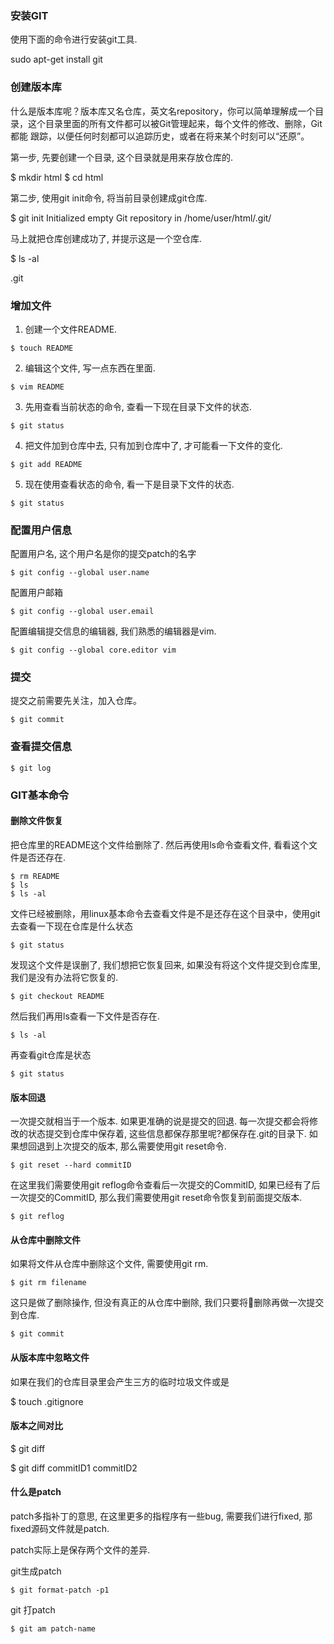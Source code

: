 ### 安装GIT
 使用下面的命令进行安装git工具. 
 
 sudo apt-get install git 
### 创建版本库
  什么是版本库呢？版本库又名仓库，英文名repository，你可以简单理解成一个目录，这个目录里面的所有文件都可以被Git管理起来，每个文件的修改、删除，Git都能
跟踪，以便任何时刻都可以追踪历史，或者在将来某个时刻可以“还原”。

第一步, 先要创建一个目录, 这个目录就是用来存放仓库的.

$ mkdir html
$ cd html

第二步, 使用git init命令, 将当前目录创建成git仓库.

$ git init
Initialized empty Git repository in /home/user/html/.git/

马上就把仓库创建成功了, 并提示这是一个空仓库.

$ ls -al

.git
### 增加文件
1. 创建一个文件README.
```
$ touch README
```
2. 编辑这个文件, 写一点东西在里面.
```
$ vim README
```
3. 先用查看当前状态的命令, 查看一下现在目录下文件的状态.
```
$ git status
```
4. 把文件加到仓库中去, 只有加到仓库中了, 才可能看一下文件的变化.
```
$ git add README
```
5. 现在使用查看状态的命令, 看一下是目录下文件的状态.
```
$ git status
```
### 配置用户信息
配置用户名, 这个用户名是你的提交patch的名字
```
$ git config --global user.name
```
配置用户邮箱
```
$ git config --global user.email
```
配置编辑提交信息的编辑器, 我们熟悉的编辑器是vim.
```
$ git config --global core.editor vim
```
### 提交
提交之前需要先关注，加入仓库。
```
$ git commit
```
### 查看提交信息
```
$ git log
```
### GIT基本命令
#### 删除文件恢复
把仓库里的README这个文件给删除了. 然后再使用ls命令查看文件, 看看这个文件是否还存在.
```
$ rm README
$ ls
$ ls -al
```
文件已经被删除，用linux基本命令去查看文件是不是还存在这个目录中，使用git去查看一下现在仓库是什么状态
```
$ git status
```
发现这个文件是误删了, 我们想把它恢复回来, 如果没有将这个文件提交到仓库里, 我们是没有办法将它恢复的.
```
$ git checkout README
```
然后我们再用ls查看一下文件是否存在.
```
$ ls -al
```
再查看git仓库是状态
```
$ git status
```
#### 版本回退
一次提交就相当于一个版本. 如果更准确的说是提交的回退. 每一次提交都会将修改的状态提交到仓库中保存着, 这些信息都保存那里呢?都保存在.git的目录下.
如果想回退到上次提交的版本, 那么需要使用git reset命令.
```
$ git reset --hard commitID
```
在这里我们需要使用git reflog命令查看后一次提交的CommitID, 如果已经有了后一次提交的CommitID, 那么我们需要使用git reset命令恢复到前面提交版本.
```
$ git reflog
```
#### 从仓库中删除文件

如果将文件从仓库中删除这个文件, 需要使用git rm.
```
$ git rm filename
```
这只是做了删除操作, 但没有真正的从仓库中删除, 我们只要将删除再做一次提交到仓库.
```
$ git commit
```
#### 从版本库中忽略文件

如果在我们的仓库目录里会产生三方的临时垃圾文件或是

$ touch .gitignore

#### 版本之间对比

$ git diff

$ git diff commitID1 commitID2

#### 什么是patch

patch多指补丁的意思, 在这里更多的指程序有一些bug, 需要我们进行fixed, 那fixed源码文件就是patch.

patch实际上是保存两个文件的差异.

git生成patch
```
$ git format-patch -p1
```
git 打patch
```
$ git am patch-name
```

